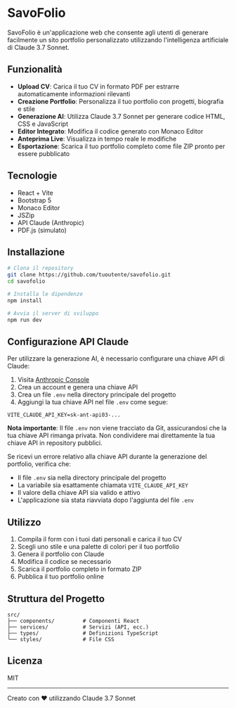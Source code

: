 # SavoFolio

SavoFolio è un'applicazione web che consente agli utenti di generare facilmente un sito portfolio personalizzato utilizzando l'intelligenza artificiale di Claude 3.7 Sonnet.

## Funzionalità

- **Upload CV**: Carica il tuo CV in formato PDF per estrarre automaticamente informazioni rilevanti
- **Creazione Portfolio**: Personalizza il tuo portfolio con progetti, biografia e stile
- **Generazione AI**: Utilizza Claude 3.7 Sonnet per generare codice HTML, CSS e JavaScript
- **Editor Integrato**: Modifica il codice generato con Monaco Editor
- **Anteprima Live**: Visualizza in tempo reale le modifiche
- **Esportazione**: Scarica il tuo portfolio completo come file ZIP pronto per essere pubblicato

## Tecnologie

- React + Vite
- Bootstrap 5
- Monaco Editor
- JSZip
- API Claude (Anthropic)
- PDF.js (simulato)

## Installazione

```bash
# Clona il repository
git clone https://github.com/tuoutente/savofolio.git
cd savofolio

# Installa le dipendenze
npm install

# Avvia il server di sviluppo
npm run dev
```

## Configurazione API Claude

Per utilizzare la generazione AI, è necessario configurare una chiave API di Claude:

1. Visita [Anthropic Console](https://console.anthropic.com/)
2. Crea un account e genera una chiave API
3. Crea un file `.env` nella directory principale del progetto
4. Aggiungi la tua chiave API nel file `.env` come segue:

```
VITE_CLAUDE_API_KEY=sk-ant-api03-...
```

**Nota importante**: Il file `.env` non viene tracciato da Git, assicurandosi che la tua chiave API rimanga privata. 
Non condividere mai direttamente la tua chiave API in repository pubblici.

Se ricevi un errore relativo alla chiave API durante la generazione del portfolio, verifica che:
- Il file `.env` sia nella directory principale del progetto
- La variabile sia esattamente chiamata `VITE_CLAUDE_API_KEY`
- Il valore della chiave API sia valido e attivo
- L'applicazione sia stata riavviata dopo l'aggiunta del file `.env`

## Utilizzo

1. Compila il form con i tuoi dati personali e carica il tuo CV
2. Scegli uno stile e una palette di colori per il tuo portfolio
3. Genera il portfolio con Claude
4. Modifica il codice se necessario
5. Scarica il portfolio completo in formato ZIP
6. Pubblica il tuo portfolio online

## Struttura del Progetto

```
src/
├── components/         # Componenti React
├── services/           # Servizi (API, ecc.)
├── types/              # Definizioni TypeScript
└── styles/             # File CSS
```

## Licenza

MIT

---

Creato con ❤️ utilizzando Claude 3.7 Sonnet
